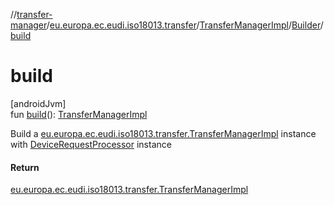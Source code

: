 //[transfer-manager](../../../../index.md)/[eu.europa.ec.eudi.iso18013.transfer](../../index.md)/[TransferManagerImpl](../index.md)/[Builder](index.md)/[build](build.md)

# build

[androidJvm]\
fun [build](build.md)(): [TransferManagerImpl](../index.md)

Build a [eu.europa.ec.eudi.iso18013.transfer.TransferManagerImpl](../index.md) instance
with [DeviceRequestProcessor](../../../eu.europa.ec.eudi.iso18013.transfer.response.device/-device-request-processor/index.md)
instance

#### Return

[eu.europa.ec.eudi.iso18013.transfer.TransferManagerImpl](../index.md)
